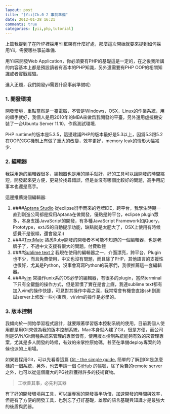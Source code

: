 ```yaml
---
layout: post
title: "[Yii]Ch.0-2 事前準備"
date: 2012-01-28 16:21
comments: true
categories: [yii,php,tutorial] 
---
```


上篇我提到了在PHP裡採用Yii框架有什麼好處，那麼這次開始就要來提到如何採用Yii，需要哪些事前準備.

用Yii來開發Web Application，你必須要有PHP的基礎這是一定的，在之後我所講的内容基本上都是預設讀者有基本的PHP知識，另外還需要有PHP OOP的相關知識或者實戰經驗。

<!-- more -->

進入正題，我們開發yii需要什麽事前準備呢:

### 1. 開發環境
開發環境，重點當然是一臺電腦，不管是Windows，OSX，Linux的作業系統，用的順手就好，我個人是用2010年的MBA來做爲我開發的平臺，另外還用虛擬機安裝了一台Ubuntu Server 11.10，作爲測試環境.

PHP runtime的版本是5.3.5，這邊建議PHP的版本最好是5.3以上，因爲5.3跟5.2在OOP的GC機制上有做了重大的改變，效率更好，memory leak的情形大幅减少.
### 2. 編輯器
我採用過的編輯器很多，編輯器也是用的順手就好，好的工具可以讓開發的時間縮短，開發起來更方便，更易於找尋錯誤，但是並沒有哪個比較好的問題，高手用記事本也還是高手。

這邊推薦幾個編輯器:

1. ####[Aptana Studio](http://aptana.com)
從eclipse衍申而來的老牌IDE，跨平台，我學生時期一直到剛進公司都是採用Aptana在做開發，優點是跨平台，eclipse plugin眾多，本身支援JavaScript的開發，有多種JavaScript Framework如jQuery，Prototype，extJS的自動提示功能，缺點就是太肥大了，OSX上使用有時候感覺不是很順，還會發呆:(
2. ####[TextMate](http://macromates.com/)
熟悉Ruby開發的開發者不可能不知道的一個編輯器，也是老牌子了，不過中文支援有很大的問題。付費軟體
3. ####[Sublime text 2](http://www.sublimetext.com/2)
我現在使用的編輯器之一，介面漂亮，跨平台，Plugin也不少，而且免費使用，中文也沒有問題，而且除了PHP，其他語言的支援性也很好，尤其是Python，沒事會寫寫Python的玩家們，我很推薦這一套編輯器。
4. ####[vim](http://www.vim.org/)
常操作unix系的OS必學的編輯器，有很多的plugin，當然terminal下只有全鍵盤的操作方式，但是習慣了實在是會上癮，我連sublime text都有加入vim的操作快捷，可見對其操作中毒之深，我常常會有機會直接ssh到測試server上修改一些小東西，vi/vim的操作是必學的。

### 3. 版本控制
我傾向於一開始學習程式設計，就要跟著學習版本控制系統的使用，目前我個人使用都是用Git來做為我的版本控制系統，Mac本身就內建了Git，很是方便，而公司則是SVN/Git兩種系統來管理的專案皆有，使用版本控制系統能夠有效的來管理專案，尤其是多人開發的時候，有效的來掌控原始碼，甚至在準備deploy專案的時候也派的上用場。

如果要採用Git，可以先看看這篇 [Git - the simple guide.](http://rogerdudler.github.com/git-guide/) 簡單的了解到Git是怎麼樣的一個系統，另外，也去申請一個 [GitHub](http://www.github.com) 的帳號，除了免費的remote server之外，也可以從這個龐大的PG社群獲得許多的技術寶物。

>工欲善其事，必先利其器

有了好的開發環境與工具，可以讓專案的開發事半功倍，加速開發的時間與效率，但是有了方便的開發工具，也別忘了打好基礎，雄厚的語言基礎與知識才是最強大的後盾與武器。